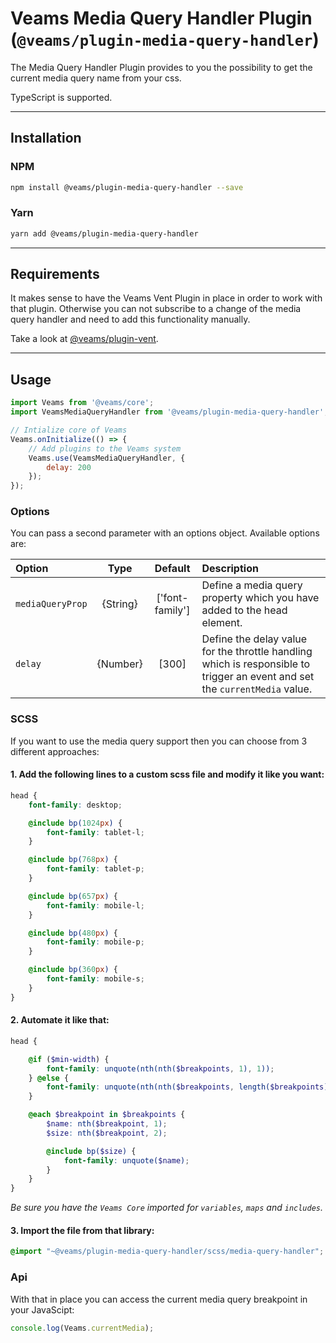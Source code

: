 [//]: # ({{#wrapWith "content-section"}})

[//]: #     ({{#wrapWith "grid-row"}})
[//]: #         ({{#wrapWith "grid-col" colClasses="is-col-tablet-l-8"}})

# Veams Media Query Handler Plugin (`@veams/plugin-media-query-handler`)

The Media Query Handler Plugin provides to you the possibility to get the current media query name from your css.

TypeScript is supported. 

-----------------

## Installation

### NPM

``` bash 
npm install @veams/plugin-media-query-handler --save
```

### Yarn 

``` bash 
yarn add @veams/plugin-media-query-handler
```

-----------------

## Requirements

It makes sense to have the Veams Vent Plugin in place in order to work with that plugin. 
Otherwise you can not subscribe to a change of the media query handler and need to add this functionality manually.

Take a look at [@veams/plugin-vent](https://github.com/Veams/plugin-vent).

-----------------

## Usage

``` js
import Veams from '@veams/core';
import VeamsMediaQueryHandler from '@veams/plugin-media-query-handler';

// Intialize core of Veams
Veams.onInitialize(() => {
   	// Add plugins to the Veams system
	Veams.use(VeamsMediaQueryHandler, {
        delay: 200
    });
});
```

### Options

You can pass a second parameter with an options object. Available options are: 

| Option | Type | Default | Description |
|:--- |:---:|:---:|:--- |
| `mediaQueryProp` | {String} | ['font-family'] | Define a media query property which you have added to the head element. |
| `delay` | {Number} | [300] | Define the delay value for the throttle handling which is responsible to trigger an event and set the `currentMedia` value. |

### SCSS

If you want to use the media query support then you can choose from 3 different approaches: 

#### 1. Add the following lines to a custom scss file and modify it like you want:

``` scss
head {
	font-family: desktop;

	@include bp(1024px) {
		font-family: tablet-l;
	}

	@include bp(768px) {
		font-family: tablet-p;
	}

	@include bp(657px) {
		font-family: mobile-l;
	}

	@include bp(480px) {
		font-family: mobile-p;
	}

	@include bp(360px) {
		font-family: mobile-s;
	}
}
```

#### 2. Automate it like that: 

``` scss
head {

	@if ($min-width) {
		font-family: unquote(nth(nth($breakpoints, 1), 1));
	} @else {
		font-family: unquote(nth(nth($breakpoints, length($breakpoints)), 1));
	}

	@each $breakpoint in $breakpoints {
		$name: nth($breakpoint, 1);
		$size: nth($breakpoint, 2);

		@include bp($size) {
			font-family: unquote($name);
		}
	}
}
```

_Be sure you have the `Veams Core` imported for `variables`, `maps` and `includes`._ 

#### 3. Import the file from that library:

``` scss
@import "~@veams/plugin-media-query-handler/scss/media-query-handler";
```

### Api 

With that in place you can access the current media query breakpoint in your JavaScipt: 

``` js
console.log(Veams.currentMedia);
```

[//]: #         ({{/wrapWith}})
[//]: #     ({{/wrapWith}})

[//]: # ({{/wrapWith}})